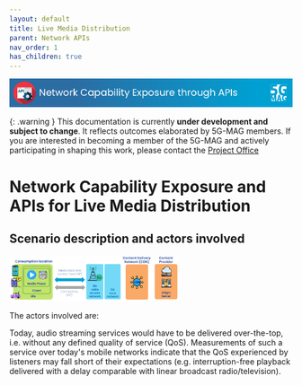 ```yaml
---
layout: default
title: Live Media Distribution
parent: Network APIs
nav_order: 1
has_children: true
---
```


<img src="../../../assets/images/Banner_API.png" /> 

{: .warning }
This documentation is currently **under development and subject to change**. It reflects outcomes elaborated by 5G-MAG members. If you are interested in becoming a member of the 5G-MAG and actively participating in shaping this work, please contact the [Project Office](https://www.5g-mag.com/contact)

# Network Capability Exposure and APIs for Live Media Distribution

## Scenario description and actors involved

<img src="./images/figure_high_level_diagram.png" width="60%">

The actors involved are:

Today, audio streaming services would have to be delivered over-the-top, i.e. without any defined quality of service (QoS). Measurements of such a service over today's mobile networks indicate that the QoS experienced by listeners may fall short of their expectations (e.g. interruption-free playback delivered with a delay comparable with linear broadcast radio/television). 
